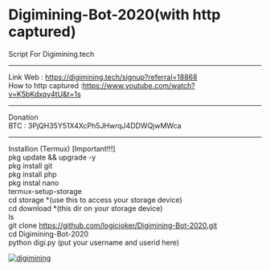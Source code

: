 # Digimining-Bot-2020(with http captured)
Script For Digimining.tech
*****
Link Web : https://digimining.tech/signup?referral=18868<br>
How to http captured :https://www.youtube.com/watch?v=K5bKdxqy4tU&t=1s<br>
*****
Donation<br>
BTC : 3PjQH35Y51X4XcPh5JHwrqJ4DDWQjwMWca <br>
*****
Installion (Termux) [Important!!!]<br>
pkg update && upgrade -y<br>
pkg install git<br>
pkg install php<br>
pkg instal nano<br>
termux-setup-storage<br>
cd storage *(use this to access your storage device)<br>
cd download *(this dir on your storage device)<br>
ls<br>
git clone https://github.com/logicjoker/Digimining-Bot-2020.git<br>
cd Digimining-Bot-2020<br>
python digi.py (put your username and userid here)<br>

<a href="https://ibb.co/QmJht8M"><img src="https://i.ibb.co/7ySBLgK/digimining.jpg" alt="digimining" border="0"></a>
